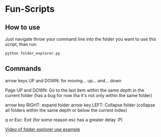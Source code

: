 # Fun-Scripts

## How to use

Just navigate throw your command line into the folder you want to use this script, than run:
```bash
python folder_explorer.py
```

## Commands
arrow keys UP and DOWN: for moving... up... and... down

Page UP and DOWN: Go to the last item within the same depth in the current folder (has a bug for now tha it's not only within the same folder)

arrow key RIGHT: expand folder
arrow key LEFT: Collapse folder (collapse all folders within the same depth or below the current index)

q or Esc: Exit (for some reason esc has a greater delay :P)

[Video of folder explorer use example](https://www.loom.com/share/e5f1598b08a441e9a051bd65da159daf)
